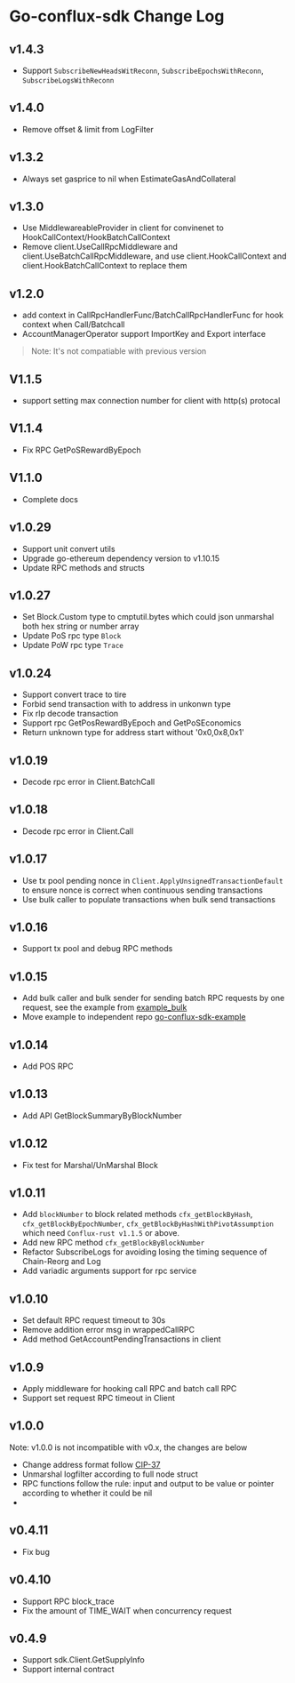Go-conflux-sdk Change Log
============

v1.4.3
------------
-   Support `SubscribeNewHeadsWitReconn`, `SubscribeEpochsWithReconn`, `SubscribeLogsWithReconn`

v1.4.0
------------
-   Remove offset & limit from LogFilter

v1.3.2
------------
-   Always set gasprice to nil when EstimateGasAndCollateral

v1.3.0
------------
-   Use MiddlewareableProvider in client for convinenet to HookCallContext/HookBatchCallContext
-   Remove client.UseCallRpcMiddleware and client.UseBatchCallRpcMiddleware, and use client.HookCallContext and client.HookBatchCallContext to replace them

v1.2.0
------------
-   add context in CallRpcHandlerFunc/BatchCallRpcHandlerFunc for hook context when Call/Batchcall
-   AccountManagerOperator support ImportKey and Export interface
> Note: It's not compatiable with previous version

V1.1.5
------------
-   support setting max connection number for client with http(s) protocal

V1.1.4
------------
-   Fix RPC GetPoSRewardByEpoch

V1.1.0
------------
-   Complete docs

v1.0.29
------------
-   Support unit convert utils
-   Upgrade go-ethereum dependency version to v1.10.15
-   Update RPC methods and structs

v1.0.27
------------
-   Set Block.Custom type to cmptutil.bytes which could json unmarshal both hex string or number array
-   Update PoS rpc type `Block`
-   Update PoW rpc type `Trace`

v1.0.24
------------
-   Support convert trace to tire
-   Forbid send transaction with to address in unkonwn type
-   Fix rlp decode transaction
-   Support rpc GetPosRewardByEpoch and GetPoSEconomics
-   Return unknown type for address start without '0x0,0x8,0x1'

v1.0.19
------------
-   Decode rpc error in Client.BatchCall

v1.0.18
------------
-   Decode rpc error in Client.Call

v1.0.17
------------
- Use tx pool pending nonce in `Client.ApplyUnsignedTransactionDefault` to ensure nonce is correct when continuous sending transactions
- Use bulk caller to populate transactions when bulk send transactions

v1.0.16
------------
- Support tx pool and debug RPC methods

v1.0.15
------------
- Add bulk caller and bulk sender for sending batch RPC requests by one request, see the example from [example_bulk](https://github.com/conflux-fans/go-conflux-sdk-examples/tree/main/example_bulk)
- Move example to independent repo [go-conflux-sdk-example](https://github.com/conflux-fans/go-conflux-sdk-examples)

v1.0.14
------------
- Add POS RPC

v1.0.13
------------
- Add API GetBlockSummaryByBlockNumber

v1.0.12
------------
- Fix test for Marshal/UnMarshal Block

v1.0.11
------------
- Add `blockNumber` to block related methods `cfx_getBlockByHash`, `cfx_getBlockByEpochNumber`, `cfx_getBlockByHashWithPivotAssumption` which need `Conflux-rust v1.1.5` or above.
- Add new RPC method `cfx_getBlockByBlockNumber`
- Refactor SubscribeLogs for avoiding losing the timing sequence of Chain-Reorg and Log
- Add variadic arguments support for rpc service

v1.0.10
------------
- Set default RPC request timeout to 30s
- Remove addition error msg in wrappedCallRPC
- Add method GetAccountPendingTransactions in client

v1.0.9
------------
- Apply middleware for hooking call RPC and batch call RPC
- Support set request RPC timeout in Client

v1.0.0
------------
Note: v1.0.0 is not incompatible with v0.x, the changes are below
- Change address format follow [CIP-37](https://github.com/Conflux-Chain/CIPs/blob/master/CIPs/cip-37.md)
- Unmarshal logfilter according to full node struct
- RPC functions follow the rule: input and output to be value or pointer according to whether it could be nil
- 
v0.4.11
------------
- Fix bug

v0.4.10
------------
- Support RPC block_trace
- Fix the amount of TIME_WAIT when concurrency request

v0.4.9
------------
- Support sdk.Client.GetSupplyInfo
- Support internal contract

